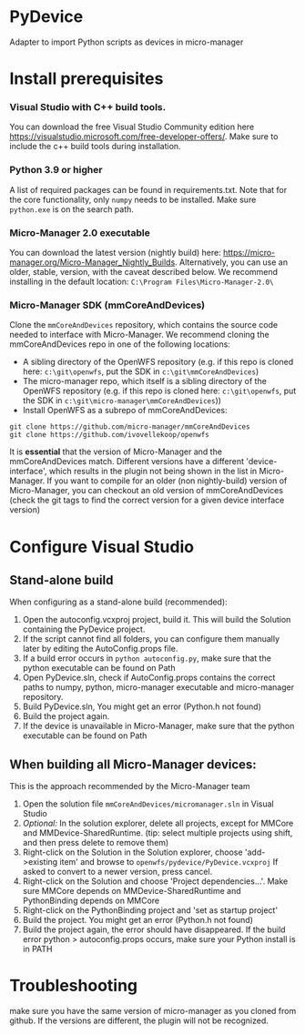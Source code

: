 # PyDevice
Adapter to import Python scripts as devices in micro-manager

# Install prerequisites
### Visual Studio with C++ build tools.
You can download the free Visual Studio Community edition here https://visualstudio.microsoft.com/free-developer-offers/. Make sure to include the c++ build tools during installation.

### Python 3.9 or higher
A list of required packages can be found in requirements.txt. Note that for the core functionality, only `numpy` needs to be installed. Make sure `python.exe` is on the search path.

### Micro-Manager 2.0 executable
You can download the latest version (nightly build) here: https://micro-manager.org/Micro-Manager_Nightly_Builds. Alternatively, you can use an older, stable, version, with the caveat described below. We recommend installing in the default location: `C:\Program Files\Micro-Manager-2.0\`

### Micro-Manager SDK (mmCoreAndDevices)
Clone the `mmCoreAndDevices` repository, which contains the source code needed to interface with Micro-Manager. We recommend cloning the mmCoreAndDevices repo in one of the following locations:
* A sibling directory of the OpenWFS repository (e.g. if this repo is cloned here: `c:\git\openwfs`, put the SDK in `c:\git\mmCoreAndDevices`)
* The micro-manager repo, which itself is a sibling directory of the OpenWFS repository (e.g. if this repo is cloned here: `c:\git\openwfs`, put the SDK in `c:\git\micro-manager\mmCoreAndDevices`))
* Install OpenWFS as a subrepo of mmCoreAndDevices:

~~~
git clone https://github.com/micro-manager/mmCoreAndDevices
git clone https://github.com/ivovellekoop/openwfs
~~~

It is **essential** that the version of Micro-Manager and the mmCoreAndDevices match. Different versions have a different 'device-interface', which results in the plugin not being shown in the list in Micro-Manager. If you want to compile for an older (non nightly-build) version of Micro-Manager, you can checkout an old version of mmCoreAndDevices (check the git tags to find the correct version for a given device interface version)


# Configure Visual Studio
## Stand-alone build
When configuring as a stand-alone build (recommended):

1. Open the autoconfig.vcxproj project, build it. This will build the Solution containing the PyDevice project. 
2. If the script cannot find all folders, you can configure them manually later by editing the AutoConfig.props file.
3. If a build error occurs in `python autoconfig.py`, make sure that the python executable can be found on Path
4. Open PyDevice.sln, check if AutoConfig.props contains the correct paths to numpy, python, micro-manager executable and micro-manager repository.
5. Build PyDevice.sln, You might get an error (Python.h not found)
6. Build the project again.
7. If the device is unavailable in Micro-Manager, make sure that the python executable can be found on Path


## When building all Micro-Manager devices:
This is the approach recommended by the Micro-Manager team

1. Open the solution file `mmCoreAndDevices/micromanager.sln` in Visual Studio
2. *Optional:* In the solution explorer, delete all projects, except for MMCore and MMDevice-SharedRuntime. (tip: select multiple projects using shift, and then press delete to remove them)
3. Right-click on the Solution in the Solution explorer, choose 'add->existing item' and browse to `openwfs/pydevice/PyDevice.vcxproj`
 If asked to convert to a newer version, press cancel.
5. Right-click on the Solution and choose 'Project dependencies...'. Make sure MMCore depends on MMDevice-SharedRuntime and PythonBinding depends on MMCore
6. Right-click on the PythonBinding project and 'set as startup project' 
7. Build the project. You might get an error (Python.h not found)
8. Build the project again, the error should have disappeared. If the build error python > autoconfig.props occurs, make sure your Python install is in PATH


# Troubleshooting
make sure you have the same version of micro-manager as you cloned from github. If the versions are different, the plugin will not be recognized.

